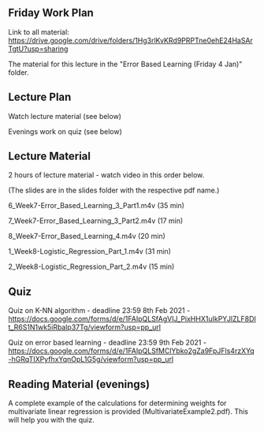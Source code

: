 Friday Work Plan
----------------

Link to all material: https://drive.google.com/drive/folders/1Hg3rlKvKRd9PRPTne0ehE24HaSArTgtU?usp=sharing

The material for this lecture in the "Error Based Learning (Friday 4 Jan)" folder.

Lecture Plan
------------

Watch lecture material (see below)

Evenings work on quiz (see below)

Lecture Material
----------------
2 hours of lecture material - watch video in this order below.

(The slides are in the slides folder with the respective pdf name.)

6_Week7-Error_Based_Learning_3_Part1.m4v (35 min)

7_Week7-Error_Based_Learning_3_Part2.m4v (17 min)

8_Week7-Error_Based_Learning_4.m4v (20 min)

1_Week8-Logistic_Regression_Part_1.m4v (31 min)

2_Week8-Logistic_Regression_Part_2.m4v (15 min)

Quiz
----

Quiz on K-NN algorithm - deadline 23:59 8th Feb 2021 - https://docs.google.com/forms/d/e/1FAIpQLSfAgVIJ_PixHHX1uIkPYJlZLF8DIt_R6S1N1wk5iRbalp37Tg/viewform?usp=pp_url

Quiz on error based learning - deadline 23:59 9th Feb 2021 - https://docs.google.com/forms/d/e/1FAIpQLSfMClYbko2gZa9FpJFls4rzXYq-hGRqTIXPyfhxYqnOpL1G5g/viewform?usp=pp_url

Reading Material (evenings)
-----------------

A complete example of the calculations for determining weights for multivariate linear regression is provided (MultivariateExample2.pdf). 
This will help you with the quiz.
